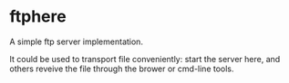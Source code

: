 # ftphere
A simple ftp server implementation.

It could be used to transport file conveniently: 
start the server here, and others reveive the file through the brower or cmd-line tools.
